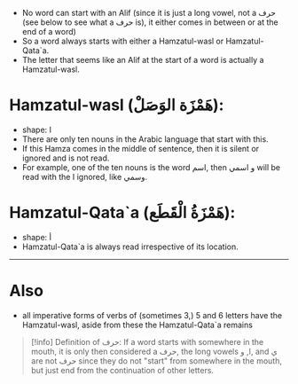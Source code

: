 - No word can start with an Alif (since it is just a long vowel, not a حرف (see below to see what a حرف is), it either comes in between or at the end of a word)
- So a word always starts with either a Hamzatul-wasl or Hamzatul-Qata\`a.
- The letter that seems like an Alif at the start of a word is actually a Hamzatul-wasl.
# Hamzatul-wasl (هَمْزَة الوَصَلْ): 
- shape: ا
- There are only ten nouns in the Arabic language that start with this.
- If this Hamza comes in the middle of sentence, then it is silent or ignored and is not read.
- For example, one of the ten nouns is the word اسم, then و اسمي will be read with the ا ignored, like وسمي.
# Hamzatul-Qata\`a (هَمْزَةُ الْقَطَع):
- shape: أ
- Hamzatul-Qata\`a is always read irrespective of its location.
___
# Also
- all imperative forms of verbs of (sometimes 3,) 5 and 6 letters have the Hamzatul-wasl, aside from these the Hamzatul-Qata\`a remains 

>[!info] Definition of حرف:
 If a word starts with somewhere in the mouth, it is only then considered a حرف, the long vowels ا, و, and ي are not حرف since they do not "start" from somewhere in the mouth, but just end from the continuation of other letters.